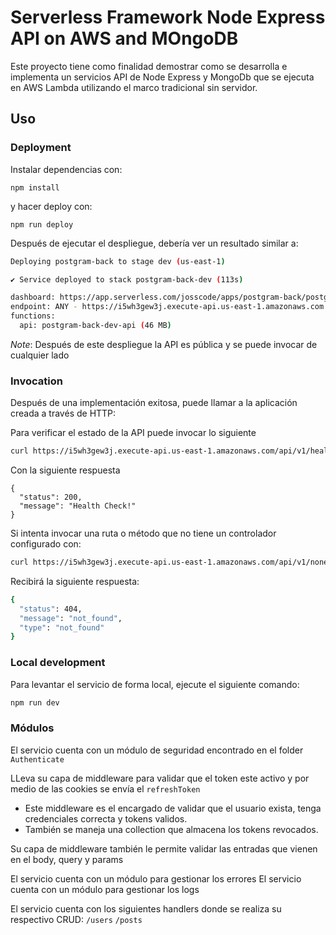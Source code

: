 # Serverless Framework Node Express API on AWS and MOngoDB

Este proyecto tiene como finalidad demostrar como se desarrolla e implementa un servicios API de Node Express y MongoDb que se ejecuta en AWS Lambda utilizando el marco tradicional sin servidor.

## Uso

### Deployment

Instalar dependencias con:

```
npm install
```

y hacer deploy con:

```
npm run deploy
```

Después de ejecutar el despliegue, debería ver un resultado similar a:

```bash
Deploying postgram-back to stage dev (us-east-1)

✔ Service deployed to stack postgram-back-dev (113s)

dashboard: https://app.serverless.com/josscode/apps/postgram-back/postgram-back/dev/us-east-1
endpoint: ANY - https://i5wh3gew3j.execute-api.us-east-1.amazonaws.com
functions:
  api: postgram-back-dev-api (46 MB)
```

_Note_: Después de este despliegue la API es pública y se puede invocar de cualquier lado

### Invocation

Después de una implementación exitosa, puede llamar a la aplicación creada a través de HTTP:


Para verificar el estado de la API puede invocar lo siguiente
```bash
curl https://i5wh3gew3j.execute-api.us-east-1.amazonaws.com/api/v1/health-check
```

Con la siguiente respuesta
```
{
  "status": 200,
  "message": "Health Check!"
}
```

Si intenta invocar una ruta o método que no tiene un controlador configurado con:

```bash
curl https://i5wh3gew3j.execute-api.us-east-1.amazonaws.com/api/v1/nonexistent
```

Recibirá la siguiente respuesta:

```bash
{
  "status": 404,
  "message": "not_found",
  "type": "not_found"
}
```

### Local development

Para levantar el servicio de forma local, ejecute el siguiente comando:

```bash
npm run dev
```

### Módulos

El servicio cuenta con un módulo de seguridad encontrado en el folder `Authenticate`

LLeva su capa de middleware para validar que el token este activo y por medio de las cookies se envía el `refreshToken`
* Este middleware es el encargado de validar que el usuario exista, tenga credenciales correcta y tokens validos.
* También se maneja una collection que almacena los tokens revocados.

Su capa de middleware también le permite validar las entradas que vienen en el body, query y params

El servicio cuenta con un módulo para gestionar los errores
El servicio cuenta con un módulo para gestionar los logs

El servicio cuenta con los siguientes handlers donde se realiza su respectivo CRUD:
`/users`
`/posts`
